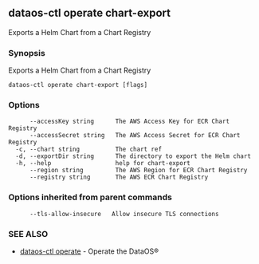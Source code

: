 ## dataos-ctl operate chart-export

Exports a Helm Chart from a Chart Registry

### Synopsis

Exports a Helm Chart from a Chart Registry

```
dataos-ctl operate chart-export [flags]
```

### Options

```
      --accessKey string      The AWS Access Key for ECR Chart Registry
      --accessSecret string   The AWS Access Secret for ECR Chart Registry
  -c, --chart string          The chart ref
  -d, --exportDir string      The directory to export the Helm chart
  -h, --help                  help for chart-export
      --region string         The AWS Region for ECR Chart Registry
      --registry string       The AWS ECR Chart Registry
```

### Options inherited from parent commands

```
      --tls-allow-insecure   Allow insecure TLS connections
```

### SEE ALSO

* [dataos-ctl operate](dataos-ctl_operate.md)	 - Operate the DataOS®

